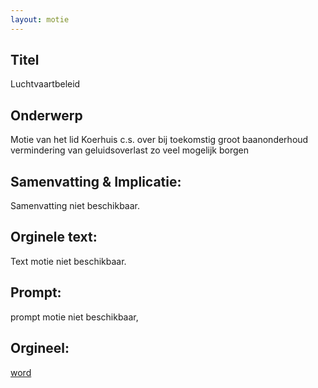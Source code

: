 ```yaml
---
layout: motie
---
```

## Titel
Luchtvaartbeleid
## Onderwerp
Motie van het lid Koerhuis c.s. over bij toekomstig groot baanonderhoud vermindering van geluidsoverlast zo veel mogelijk borgen
## Samenvatting & Implicatie:
Samenvatting niet beschikbaar.
## Orginele text:
Text motie niet beschikbaar.

## Prompt:
prompt motie niet beschikbaar,
## Orgineel:
[word](https://gegevensmagazijn.tweedekamer.nl/OData/v4/2.0/Document(1e367946-cae2-4963-820a-edd51d68accc)/resource)
